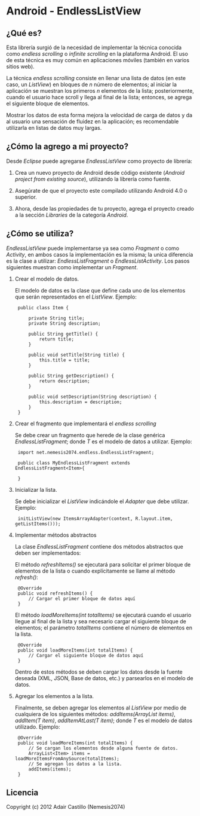 Android - EndlessListView
=========================

¿Qué es?
--------

Esta librería surgió de la necesidad de implementar la técnica conocida como
*endless scrolling* o *infinite scrolling* en la plataforma Android. El uso de esta
técnica es muy común en aplicaciones móviles (también en varios sitios web).

La técnica *endless scrolling* consiste en llenar una lista de datos
(en este caso, un *ListView*) en bloques de *n* número de elementos;
al iniciar la aplicación se muestran los primeros *n* elementos de la lista; posteriormente,
cuando el usuario hace scroll y llega al final de la lista; entonces, se agrega
el siguiente bloque de elementos.

Mostrar los datos de esta forma mejora la velocidad de carga de datos y da al usuario una
sensación de fluidez en la aplicación; es recomendable utilizarla en listas de datos muy
largas.

¿Cómo la agrego a mi proyecto?
------------------------------

Desde *Eclipse* puede agregarse *EndlessListView* como proyecto de librería:

1. Crea un nuevo proyecto de Android desde código existente (*Android project from existing source*),
   utilizando la librería como fuente.
   
2. Asegúrate de que el proyecto este compilado utilizando Android 4.0 o superior.

3. Ahora, desde las propiedades de tu proyecto, agrega el proyecto creado a la sección *Libraries*
   de la categoría *Android*.

¿Cómo se utiliza?
-----------------

*EndlessListView* puede implementarse ya sea como *Fragment* o como *Activity*, en ambos
casos la implementación es la misma; la unica diferencia es la clase a utilizar: 
*EndlessListFragment<T>* o *EndlessListActivity<T>*. Los pasos siguientes muestran como
implementar un *Fragment*.

1. Crear el modelo de datos.
    
    El modelo de datos es la clase que define cada uno de los elementos
    que serán representados en el *ListView*. Ejemplo:
    
        public class Item {
	    
            private String title;
            private String description;
            
            public String getTitle() {
                return title;
            }
            
            public void setTitle(String title) {
                this.title = title;
            }
            
            public String getDescription() {
                return description;
            }
            
            public void setDescription(String description) {
                this.description = description;
            }
        }

2. Crear el fragmento que implementará el *endless scrolling*

    Se debe crear un fragmento que herede de la clase genérica *EndlessListFragment<T>*; donde
    *T* es el modelo de datos a utilizar. Ejemplo:

        import net.nemesis2074.endless.EndlessListFragment;
        
        public class MyEndlessListFragment extends EndlessListFragment<Item>{
            
        }
        
3. Inicializar la lista.

    Se debe inicializar el *ListView* indicándole el *Adapter* que debe utilizar. 
    Ejemplo:
    	
        initListView(new ItemsArrayAdapter(context, R.layout.item, getListItems()));

4. Implementar métodos abstractos

    La clase *EndlessListFragment<T>* contiene dos métodos abstractos que deben
    ser implementados:
    
    El método *refreshItems()* se ejecutará para solicitar el primer bloque de elementos
    de la lista o cuando explícitamente se llame al método *refresh()*:
    
        @Override
        public void refreshItems() {
            // Cargar el primer bloque de datos aquí
        }

    El método *loadMoreItems(int totalItems)* se ejecutará cuando el usuario llegue al
    final de la lista y sea necesario cargar el siguiente bloque de elementos; el
    parámetro *totalItems* contiene el número de elementos en la lista.
    
        @Override
        public void loadMoreItems(int totalItems) {
            // Cargar el siguiente bloque de datos aquí
        }

    Dentro de estos métodos se deben cargar los datos desde la fuente deseada (XML, JSON, Base de datos, etc.) y parsearlos
    en el modelo de datos.

5. Agregar los elementos a la lista.

    Finalmente, se deben agregar los elementos al *ListView* por medio de cualquiera de los siguientes métodos:
    *addItems(ArrayList<T> items)*, *addItem(T item)*, *addItemAtLast(T item)*; donde *T* es el modelo de datos utilizado.
    Ejemplo:
    
        @Override
        public void loadMoreItems(int totalItems) {
            // Se cargan los elementos desde alguna fuente de datos.
            ArrayList<Item> items = loadMoreItemsFromAnySource(totalItems);
            // Se agregan los datos a la lista.
            addItems(items);
        }

Licencia
--------

Copyright (c) 2012 Adair Castillo (Nemesis2074)

